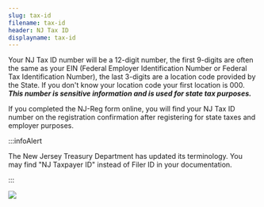 ```yaml
---
slug: tax-id
filename: tax-id
header: NJ Tax ID
displayname: tax-id
---
```


Your NJ Tax ID number will be a 12-digit number, the first 9-digits are often the same as your EIN (Federal Employer Identification Number or Federal Tax Identification Number), the last 3-digits are a location code provided by the State. If you don't know your location code your first location is 000. **_This number is sensitive information and is used for state tax purposes._**

If you completed the NJ-Reg form online, you will find your NJ Tax ID number on the registration confirmation after registering for state taxes and employer purposes.

:::infoAlert

The New Jersey Treasury Department has updated its terminology. You may find "NJ Taxpayer ID" instead of Filer ID in your documentation.

:::

![](/img/tax-id-email.jpg)
